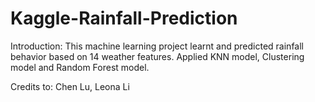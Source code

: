 # Kaggle-Rainfall-Prediction
Introduction: This machine learning project learnt and predicted rainfall behavior based on 14 weather features. Applied KNN model, Clustering model and Random Forest model.

Credits to: Chen Lu, Leona Li

